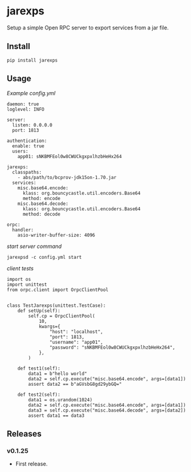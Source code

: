 # jarexps

Setup a simple Open RPC server to export services from a jar file.

## Install

```
pip install jarexps
```

## Usage

*Example config.yml*

```
daemon: true
loglevel: INFO

server:
  listen: 0.0.0.0
  port: 1813

authentication:
  enable: true
  users:
    app01: sNKBMFEol0w8CWUCkgxpxlhzbHeHx264

jarexps:
  classpaths:
    - abs/path/to/bcprov-jdk15on-1.70.jar
  services:
    misc.base64.encode:
      klass: org.bouncycastle.util.encoders.Base64
      method: encode
    misc.base64.decode:
      klass: org.bouncycastle.util.encoders.Base64
      method: decode

orpc:
  handler:
    asio-writer-buffer-size: 4096
```

*start server command*

```
jarexpsd -c config.yml start
```

*client tests*

```
import os
import unittest
from orpc.client import OrpcClientPool


class TestJarexps(unittest.TestCase):
    def setUp(self):
        self.cp = OrpcClientPool(
            10,
            kwargs={
                "host": "localhost",
                "port": 1813,
                "username": "app01",
                "password": "sNKBMFEol0w8CWUCkgxpxlhzbHeHx264",
            },
        )

    def test1(self):
        data1 = b"hello world"
        data2 = self.cp.execute("misc.base64.encode", args=[data1])
        assert data2 == b"aGVsbG8gd29ybGQ="

    def test2(self):
        data1 = os.urandom(1024)
        data2 = self.cp.execute("misc.base64.encode", args=[data1])
        data3 = self.cp.execute("misc.base64.decode", args=[data2])
        assert data1 == data3
```

## Releases

### v0.1.25

- First release.
